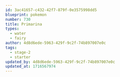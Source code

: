 ```yaml
---
id: 3ac41657-c432-42f7-879f-0e3575998dd5
blueprint: pokemon
number: 730
title: Primarina
types:
  - water
  - fairy
author: 4d8d6ede-5963-429f-9c2f-74b897007e0c
tags:
  - stage-2
  - starter
updated_by: 4d8d6ede-5963-429f-9c2f-74b897007e0c
updated_at: 1716567974
---
```

